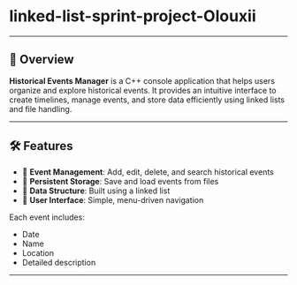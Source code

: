 # linked-list-sprint-project-Olouxii
---

## 🚀 Overview

**Historical Events Manager** is a C++ console application that helps users organize and explore historical events. It provides an intuitive interface to create timelines, manage events, and store data efficiently using linked lists and file handling.

---

## 🛠 Features

- 📆 **Event Management**: Add, edit, delete, and search historical events
- 💾 **Persistent Storage**: Save and load events from files
- 🔗 **Data Structure**: Built using a linked list
- 🧭 **User Interface**: Simple, menu-driven navigation

Each event includes:
- Date
- Name
- Location
- Detailed description

---
